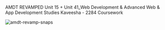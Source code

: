 AMDT REVAMPED
Unit 15 + Unit 41_Web Development & Advanced Web & App Development Studies
Kaveesha - 2284
Coursework


![amdt-revamp-snaps](https://user-images.githubusercontent.com/84789465/174433415-d408a557-0493-4d7e-a51c-a86ceeab0d4a.png)
